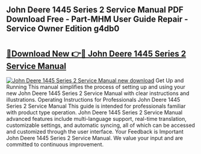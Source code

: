 ## John Deere 1445 Series 2 Service Manual PDF Download Free - Part-MHM User Guide Repair - Service Owner Edition g4db0

# <h2><a href="http://bc87506.oget.top/?id=John+Deere+1445+Series+2+Service+Manual">🔗Download New 👉🔴 John Deere 1445 Series 2 Service Manual</a></h2>

[![John Deere 1445 Series 2 Service Manual new download](https://i.imgur.com/5g1atiW.png)](http://bc87506.oget.top/?id=John+Deere+1445+Series+2+Service+Manual)
Get Up and Running This manual simplifies the process of setting up and using your new John Deere 1445 Series 2 Service Manual with clear instructions and illustrations. Operating Instructions for Professionals John Deere 1445 Series 2 Service Manual This guide is intended for professionals familiar with product type operation. John Deere 1445 Series 2 Service Manual advanced features include multi-language support, real-time translation, customizable settings, and automatic syncing, all of which can be accessed and customized through the user interface. Your Feedback is Important John Deere 1445 Series 2 Service Manual. We value your input and are committed to continuous improvement.
